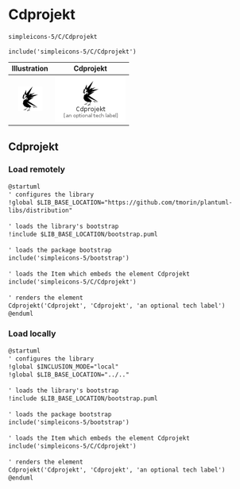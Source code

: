 # Cdprojekt


```text
simpleicons-5/C/Cdprojekt
```

```text
include('simpleicons-5/C/Cdprojekt')
```



| Illustration | Cdprojekt |
| :---: | :---: |
| ![illustration for Illustration](../../simpleicons-5/C/Cdprojekt.png) | ![illustration for Cdprojekt](../../simpleicons-5/C/Cdprojekt.Local.png) |




## Cdprojekt

### Load remotely
```plantuml
@startuml
' configures the library
!global $LIB_BASE_LOCATION="https://github.com/tmorin/plantuml-libs/distribution"

' loads the library's bootstrap
!include $LIB_BASE_LOCATION/bootstrap.puml

' loads the package bootstrap
include('simpleicons-5/bootstrap')

' loads the Item which embeds the element Cdprojekt
include('simpleicons-5/C/Cdprojekt')

' renders the element
Cdprojekt('Cdprojekt', 'Cdprojekt', 'an optional tech label')
@enduml
```

### Load locally
```plantuml
@startuml
' configures the library
!global $INCLUSION_MODE="local"
!global $LIB_BASE_LOCATION="../.."

' loads the library's bootstrap
!include $LIB_BASE_LOCATION/bootstrap.puml

' loads the package bootstrap
include('simpleicons-5/bootstrap')

' loads the Item which embeds the element Cdprojekt
include('simpleicons-5/C/Cdprojekt')

' renders the element
Cdprojekt('Cdprojekt', 'Cdprojekt', 'an optional tech label')
@enduml
```

